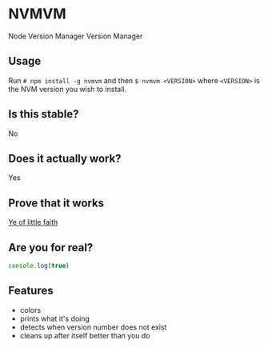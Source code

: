 # NVMVM
Node Version Manager Version Manager

## Usage
Run `# npm install -g nvmvm` and then `$ nvmvm <VERSION>` where `<VERSION>` is the NVM version you wish to install.

## Is this stable?
No

## Does it actually work?
Yes

## Prove that it works
[Ye of little faith](https://asciinema.org/a/bbszqtad86s6ir0dsy92pknrb)

## Are you for real?
```js
console.log(true)
```

## Features
- colors
- prints what it's doing
- detects when version number does not exist
- cleans up after itself better than you do
